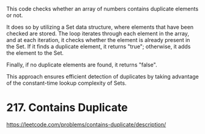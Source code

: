 This code checks whether an array of numbers contains duplicate elements or not.

It does so by utilizing a Set data structure, where elements that have been checked are stored. The loop iterates through each element in the array, and at each iteration, it checks whether the element is already present in the Set. If it finds a duplicate element, it returns "true"; otherwise, it adds the element to the Set.

Finally, if no duplicate elements are found, it returns "false".

This approach ensures efficient detection of duplicates by taking advantage of the constant-time lookup complexity of Sets.

# 217. Contains Duplicate
https://leetcode.com/problems/contains-duplicate/description/